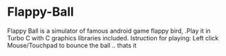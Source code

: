 # Flappy-Ball
Flappy Ball is a simulator of famous android game flappy bird, .Play it in Turbo C with C graphics libraries included.
Istruction for playing: Left click Mouse/Touchpad to bounce the ball .. thats it
